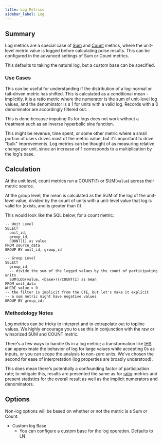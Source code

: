 ```yaml
---
title: Log Metrics
sidebar_label: Log
---
```


## Summary

Log metrics are a special case of [Sum](./sum) and [Count](./count) metrics, where the unit-level metric value is logged before calculating pulse results. This can be configured in the advanced settings of Sum or Count metrics.

This defaults to taking the natural log, but a custom base can be specified.

### Use Cases

This can be useful for understanding if the distribution of a log-normal or tail-driven metric has shifted. This is calculated as a conditional mean - implicitly, it is a ratio metric where the numerator is the sum of unit-level log values, and the denominator is a 1 for units with a valid log. Records with a 0 denominator are accordingly filtered out.

This is done because imputing 0s for logs does not work without a treatment such as an inverse hyperbolic sine function.

This might be revenue, time spent, or some other metric where a small portion of users drives most of the metric value, but it's important to drive "bulk" improvements. Log metrics can be thought of as measuring relative change per unit, since an increase of 1 corresponds to a multiplication by the log's base.

## Calculation

At the unit level, count metrics run a COUNT(1) or SUM(`value`) across their metric source.

At the group level, the mean is calculated as the SUM of the log of the unit-level value, divided by the count of units with a unit-level value that log is valid for (exists, and is greater than 0).

This would look like the SQL below, for a count metric:

```
-- Unit Level
SELECT
  unit_id,
  group_id,
  COUNT(1) as value
FROM source_data
GROUP BY unit_id, group_id

-- Group Level
SELECT
  group_id,
  -- divide the sum of the logged values by the count of participating units
  SUM(LOG(value, <base>))/COUNT(1) as mean
FROM unit_data
WHERE value > 0
-- the filter is implicit from the CTE, but let's make it explicit
-- a sum metric might have negative values
GROUP BY group_id;
```

### Methodology Notes

Log metrics can be tricky to interpret and to extrapolate out to topline values. We highly encourage you to use this in conjunction with the raw or winsorized SUM and COUNT metric.

There's a few ways to handle 0s in a log metric; a transformation like [IHS](https://en.wikipedia.org/wiki/Inverse_hyperbolic_functions) can approximate the behavior of log for large values while accepting 0s as inputs, or you can scope the analysis to non-zero units. We've chosen the second for ease of interpretation (log properties are broadly understood).

This does mean there's potentially a confounding factor of participation rate; to mitigate this, results are presented the same as for [ratio](./ratio.md) metrics and present statistics for the overall result as well as the implicit numerators and denominators.

## Options

Non-log options will be based on whether or not the metric is a Sum or Count.

- Custom log Base
  - You can configure a custom base for the log operation. Defaults to LN

